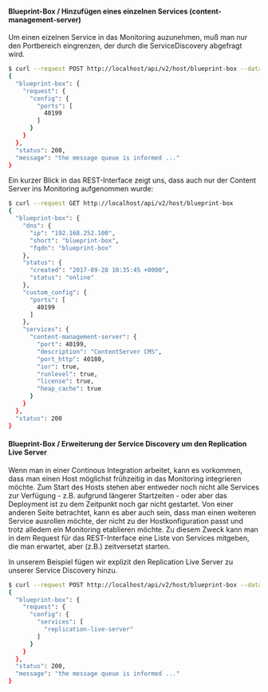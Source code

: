 #### Blueprint-Box / Hinzufügen eines einzelnen Services (content-management-server)

Um einen eizelnen Service in das Monitoring auzunehmen, muß man nur den Portbereich eingrenzen, der durch die ServiceDiscovery abgefragt wird.

```bash
$ curl --request POST http://localhost/api/v2/host/blueprint-box --data '{"config":{"ports": [40199]}}'
{
  "blueprint-box": {
    "request": {
      "config": {
        "ports": [
          40199
        ]
      }
    }
  },
  "status": 200,
  "message": "the message queue is informed ..."
}
```
Ein kurzer Blick in das REST-Interface zeigt uns, dass auch nur der Content Server ins Monitoring aufgenommen wurde:

```bash
$ curl --request GET http://localhost/api/v2/host/blueprint-box
{
  "blueprint-box": {
    "dns": {
      "ip": "192.168.252.100",
      "short": "blueprint-box",
      "fqdn": "blueprint-box"
    },
    "status": {
      "created": "2017-09-28 10:35:45 +0000",
      "status": "online"
    },
    "custom_config": {
      "ports": [
        40199
      ]
    },
    "services": {
      "content-management-server": {
        "port": 40199,
        "description": "ContentServer CMS",
        "port_http": 40180,
        "ior": true,
        "runlevel": true,
        "license": true,
        "heap_cache": true
      }
    }
  },
  "status": 200
}
```

#### Blueprint-Box / Erweiterung der Service Discovery um den Replication Live Server

Wenn man in einer Continous Integration arbeitet, kann es vorkommen, dass man einen Host möglichst frühzeitig in das Monitoring integrieren möchte.
Zum Start des Hosts stehen aber entweder noch nicht alle Services zur Verfügung - z.B. aufgrund längerer Startzeiten - oder aber das Deployment ist zu dem Zeitpunkt noch gar nicht gestartet.
Von einer anderen Seite betrachtet, kann es aber auch sein, dass man einen weiteren Service ausrollen möchte, der nicht zu der Hostkonfiguration passt und
trotz alledem ein Monitoring etablieren möchte.
Zu diesem Zweck kann man in dem Request für das REST-Interface eine Liste von Services mitgeben, die man erwartet, aber (z.B.) zeitversetzt starten.

In unserem Beispiel fügen wir explizit den Replication Live Server zu unserer Service Discovery hinzu.

```bash
$ curl --request POST http://localhost/api/v2/host/blueprint-box --data '{"config":{"services": ["replication-live-server"]}}'
{
  "blueprint-box": {
    "request": {
      "config": {
        "services": [
          "replication-live-server"
        ]
      }
    }
  },
  "status": 200,
  "message": "the message queue is informed ..."
}
```


